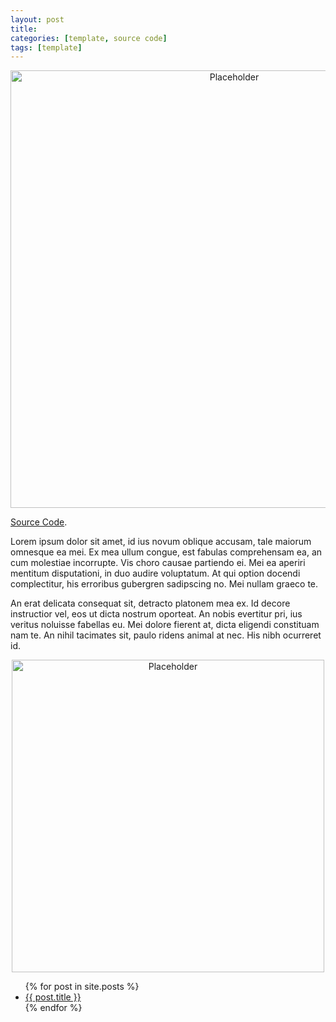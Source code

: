 ```yaml
---
layout: post
title: 
categories: [template, source code]
tags: [template]
---
```


<div style="text-align: center"><img src="{{ site.baseurl }}/images/404.jpg" alt="Placeholder" style="width: 700px;"/></div>

[Source Code](https://github.com/pleasemarkdarkly/adotcorporation).

Lorem ipsum dolor sit amet, id ius novum oblique accusam, tale maiorum omnesque ea mei. Ex mea ullum congue, est fabulas comprehensam ea, an cum molestiae incorrupte. Vis choro causae partiendo ei. Mei ea aperiri mentitum disputationi, in duo audire voluptatum. At qui option docendi complectitur, his erroribus gubergren sadipscing no. Mei nullam graeco te.

An erat delicata consequat sit, detracto platonem mea ex. Id decore instructior vel, eos ut dicta nostrum oporteat. An nobis evertitur pri, ius veritus noluisse fabellas eu. Mei dolore fierent at, dicta eligendi constituam nam te. An nihil tacimates sit, paulo ridens animal at nec. His nibh ocurreret id.

<div style="text-align: center"><img src="{{ site.baseurl }}/images/404.jpg" alt="Placeholder" style="width: 500px;"/></div>

<ul>
  {% for post in site.posts %}
    <li>
      <a href="{{ post.url }}">{{ post.title }}</a>
    </li>
  {% endfor %}
</ul>